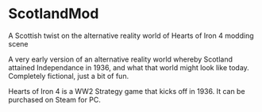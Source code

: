 # ScotlandMod
A Scottish twist on the alternative reality world of Hearts of Iron 4 modding scene

A very early version of an alternative reality world whereby Scotland attained Independance in 1936, and what that world might look like today.
Completely fictional, just a bit of fun.

Hearts of Iron 4 is a WW2 Strategy game that kicks off in 1936. It can be purchased on Steam for PC.
